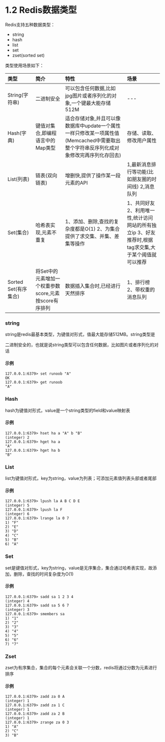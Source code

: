 # 1.2 Redis数据类型

Redis支持五种数据类型：

* string
* hash
* list
* set
* zset(sorted set)

类型使用场景如下：

| 类型                 | 简介                                                   | 特性                                                         | 场景                                                         |
| :------------------- | :----------------------------------------------------- | :----------------------------------------------------------- | :----------------------------------------------------------- |
| String(字符串)       | 二进制安全                                             | 可以包含任何数据,比如jpg图片或者序列化的对象,一个键最大能存储512M | ---                                                          |
| Hash(字典)           | 键值对集合,即编程语言中的Map类型                       | 适合存储对象,并且可以像数据库中update一个属性一样只修改某一项属性值(Memcached中需要取出整个字符串反序列化成对象修改完再序列化存回去) | 存储、读取、修改用户属性                                     |
| List(列表)           | 链表(双向链表)                                         | 增删快,提供了操作某一段元素的API                             | 1,最新消息排行等功能(比如朋友圈的时间线) 2,消息队列          |
| Set(集合)            | 哈希表实现,元素不重复                                  | 1、添加、删除,查找的复杂度都是O(1) 2、为集合提供了求交集、并集、差集等操作 | 1、共同好友 2、利用唯一性,统计访问网站的所有独立ip 3、好友推荐时,根据tag求交集,大于某个阈值就可以推荐 |
| Sorted Set(有序集合) | 将Set中的元素增加一个权重参数score,元素按score有序排列 | 数据插入集合时,已经进行天然排序                              | 1、排行榜 2、带权重的消息队列                                |

### string

string是redis最基本类型，为键值对形式，值最大能存储512MB。string类型是

二进制安全的，也就是说string类型可以包含任何数据，比如图片或者序列化的对话

#### 示例

```shell
127.0.0.1:6379> set runoob "A"
OK
127.0.0.1:6379> get runoob
"A"
```

### Hash

hash为键值对形式，value是一个string类型的field和value映射表

#### 示例

```shell
127.0.0.1:6379> hset ha a "A" b "B"
(integer) 2
127.0.0.1:6379> hget ha a
"A"
127.0.0.1:6379> hget ha b
"B"
```

### List

list为键值对形式，key为string，value为列表；可添加元素值列表头部或者尾部

#### 示例

````shell
127.0.0.1:6379> lpush la A B C D E
(integer) 5
127.0.0.1:6379> lpush la F
(integer) 6
127.0.0.1:6379> lrange la 0 7
1) "F"
2) "E"
3) "D"
4) "C"
5) "B"
6) "A"

````

### Set

set是键值对形式，key为string，value是无序集合，集合通过哈希表实现，故添加，删除，查找的时间复杂度为O(1)

#### 示例

````shell
127.0.0.1:6379> sadd sa 1 2 3 4
(integer) 4
127.0.0.1:6379> sadd sa 5 6 7
(integer) 3
127.0.0.1:6379> smembers sa
1) "1"
2) "2"
3) "3"
4) "4"
5) "5"
6) "6"
7) "7"
````

### Zset

zset为有序集合，集合的每个元素会关联一个分数，redis将通过分数为元素进行排序

#### 示例

```shell
127.0.0.1:6379> zadd za 0 A 
(integer) 1
127.0.0.1:6379> zadd za 1 C 
(integer) 1
127.0.0.1:6379> zadd za 2 B
(integer) 1
127.0.0.1:6379> zrange za 0 3
1) "A"
2) "C"
3) "B"

```

